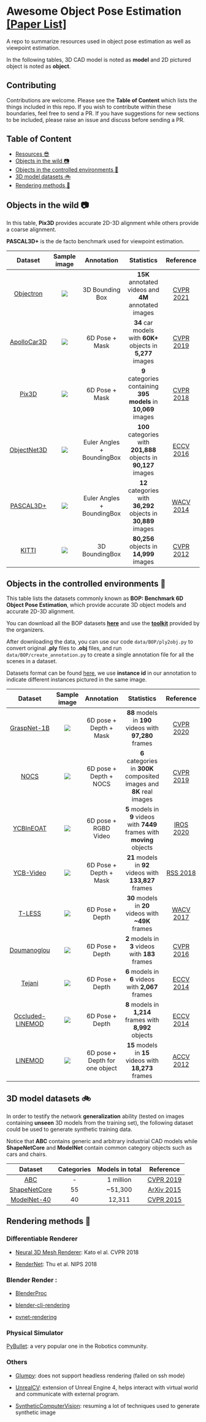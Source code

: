 # Awesome Object Pose Estimation [\[Paper List\]](https://github.com/YoungXIAO13/ObjectPoseEstimationSummary/blob/master/paper.md)
A repo to summarize resources used in object pose estimation as well as viewpoint estimation.

In the following tables, 3D CAD model is noted as **model** and 2D pictured object is noted as **object**.

## Contributing
Contributions are welcome.
Please see the **Table of Content** which lists the things included in this repo.
If you wish to contribute within these boundaries, feel free to send a PR.
If you have suggestions for new sections to be included, please raise an issue and discuss before sending a PR.


## Table of Content
* [Resources :sunglasses:](https://github.com/YoungXIAO13/ObjectPoseEstimationSummary/blob/master/paper.md)
* [Objects in the wild :camera:](#objects-in-the-wild-camera)
* [Objects in the controlled environments :movie_camera:](#objects-in-the-controlled-environments-movie_camera)
* [3D model datasets :bike:](#3d-model-datasets-bike)
* [Rendering methods :bicyclist:](#rendering-methods-mountain_bicyclist)


## Objects in the wild :camera:
In this table, **Pix3D** provides accurate 2D-3D alignment
while others provide a coarse alignment.

**PASCAL3D+** is the de facto benchmark used for viewpoint estimation.

| Dataset | Sample image | Annotation | Statistics | Reference |
| :-----: | :-----: | :-----: | :-----: | :-----: |
| [Objectron](https://github.com/google-research-datasets/Objectron/) | ![](https://github.com/google-research-datasets/Objectron/blob/master/docs/images/objectron_samples.gif) | 3D Bounding Box | **15K** annotated videos and **4M** annotated images | [CVPR 2021](https://openaccess.thecvf.com/content/CVPR2021/html/Ahmadyan_Objectron_A_Large_Scale_Dataset_of_Object-Centric_Videos_in_the_CVPR_2021_paper.html) |
| [ApolloCar3D](http://apolloscape.auto/car_instance.html) | ![](https://github.com/YoungXIAO13/6DPoseEstimationDatasets/blob/master/img/ApolloCar3D.png) | 6D Pose + Mask | **34** car models with **60K+** objects in **5,277** images | [CVPR 2019](https://arxiv.org/abs/1811.12222) |
| [Pix3D](http://pix3d.csail.mit.edu/) | ![](https://github.com/YoungXIAO13/6DPoseEstimationDatasets/blob/master/img/Pix3D.png) | 6D Pose + Mask | **9** categories containing **395 models** in **10,069** images | [CVPR 2018](http://pix3d.csail.mit.edu/papers/pix3d_cvpr.pdf) |
| [ObjectNet3D](http://cvgl.stanford.edu/projects/objectnet3d/) | ![](https://github.com/YoungXIAO13/6DPoseEstimationDatasets/blob/master/img/ObjectNet3D.png) | Euler Angles + BoundingBox | **100** categories with **201,888** objects in **90,127** images | [ECCV 2016](http://cvgl.stanford.edu/papers/xiang_eccv16.pdf) |
| [PASCAL3D+](http://cvgl.stanford.edu/projects/pascal3d.html) | ![](https://github.com/YoungXIAO13/6DPoseEstimationDatasets/blob/master/img/Pascal3D.png) | Euler Angles + BoundingBox | **12** categories with **36,292** objects in **30,889** images | [WACV 2014](https://www-cs.stanford.edu/~roozbeh/papers/wacv14.pdf) |
| [KITTI](http://www.cvlibs.net/datasets/kitti/eval_object.php) | ![](https://github.com/YoungXIAO13/6DPoseEstimationDatasets/blob/master/img/KITTI.png) | 3D BoundingBox | **80,256** objects in **14,999** images | [CVPR 2012](http://www.cvlibs.net/publications/Geiger2012CVPR.pdf) |



## Objects in the controlled environments :movie_camera:
This table lists the datasets commonly known as **BOP: Benchmark 6D Object Pose Estimation**,
which provide accurate 3D object models and accurate 2D-3D alignment.

You can download all the BOP datasets [**here**](https://bop.felk.cvut.cz/datasets/) and
use the [**toolkit**](https://github.com/thodan/bop_toolkit) provided by the organizers.

After downloading the data,
you can use our code ```data/BOP/ply2obj.py``` to convert original **.ply** files to **.obj** files,
and run ```data/BOP/create_annotation.py``` to create a single annotation file for all the scenes in a dataset.

Datasets format can be found [here](https://github.com/thodan/bop_toolkit/blob/master/docs/bop_datasets_format.md),
we use **instance id** in our annotation to indicate different instances pictured in the same image.

| Dataset | Sample image | Annotation | Statistics | Reference |
| :-----: | :-----: | :-----: | :-----: | :-----: |
| [GraspNet-1B](https://graspnet.net/index.html) | ![](https://graspnet.net/images/datakn.gif) | 6D pose + Depth + Mask| **88** models in **190** videos with **97,280** frames| [CVPR 2020](https://openaccess.thecvf.com/content_CVPR_2020/papers/Fang_GraspNet-1Billion_A_Large-Scale_Benchmark_for_General_Object_Grasping_CVPR_2020_paper.pdf)|
| [NOCS](https://hughw19.github.io/NOCS_CVPR2019) | ![](https://github.com/YoungXIAO13/6DPoseEstimationDatasets/blob/master/img/nocs_real.jpg) | 6D pose + Depth + NOCS| **6** categories in **300K** composited images and **8K** real images| [CVPR 2019](https://arxiv.org/abs/1901.02970)|
| [YCBInEOAT](https://github.com/wenbowen123/iros20-6d-pose-tracking) | ![](https://github.com/wenbowen123/BundleTrack/blob/master/media/vis_video_bleach0_method_ours_c.gif) | 6D pose + RGBD Video| **5** models in **9** videos with **7449** frames with **moving** objects| [IROS 2020](https://arxiv.org/pdf/2007.13866.pdf)|
| [YCB-Video](https://rse-lab.cs.washington.edu/projects/posecnn/) | ![](https://github.com/YoungXIAO13/6DPoseEstimationDatasets/blob/master/img/YCB-Video.png) | 6D Pose + Depth + Mask | **21** models in **92** videos with **133,827** frames| [RSS 2018](https://arxiv.org/abs/1711.00199) |
| [T-LESS](http://cmp.felk.cvut.cz/t-less/)| ![](https://github.com/YoungXIAO13/6DPoseEstimationDatasets/blob/master/img/T-LESS.png) | 6D Pose + Depth | **30** models in **20** videos with **~49K** frames | [WACV 2017](https://arxiv.org/abs/1701.05498)|
| [Doumanoglou](http://rkouskou.gitlab.io/research/6D_NBV.html)| ![](https://bop.felk.cvut.cz/media/icbin_thumb_gt.jpg)| 6D Pose + Depth | **2** models in **3** videos with **183** frames| [CVPR 2016](https://arxiv.org/abs/1512.07506)|
| [Tejani](http://rkouskou.gitlab.io/research/LCHF.html) | ![](https://bop.felk.cvut.cz/media/icmi_thumb_gt.jpg) | 6D Pose + Depth | **6** models in **6** videos with **2,067** frames | [ECCV 2014](http://rkouskou.gitlab.io/publications/docs/ECCV_2014.pdf)|
| [Occluded-LINEMOD](https://bop.felk.cvut.cz/datasets/) | ![](https://github.com/YoungXIAO13/6DPoseEstimationDatasets/blob/master/img/LINEMOD-O.jpg) | 6D Pose + Depth | **8** models in **1,214** frames with **8,992** objects | [ECCV 2014](http://wwwpub.zih.tu-dresden.de/~cvweb/publications/papers/2014/PoseEstimationECCV2014.pdf) |
| [LINEMOD](https://bop.felk.cvut.cz/datasets/) | ![](https://github.com/YoungXIAO13/6DPoseEstimationDatasets/blob/master/img/LINEMOD.jpg) | 6D pose + Depth for one object | **15** models in **15** videos with **18,273** frames | [ACCV 2012](http://www.stefan-hinterstoisser.com/papers/hinterstoisser2012accv.pdf) |


## 3D model datasets :bike:
In order to testify the network **generalization** ability
(tested on images containing **unseen** 3D models from the training set),
the following dataset could be used to generate synthetic training data.

Notice that **ABC** contains generic and arbitrary industrial CAD models
while **ShapeNetCore** and **ModelNet** contain common category objects such as cars and chairs.

| Dataset | Categories | Models in total | Reference |
| :-----: | :-----: | :-----: | :-----: |
| [ABC](https://deep-geometry.github.io/abc-dataset/) | - | 1 million | [CVPR 2019](https://arxiv.org/pdf/1812.06216.pdf) |
| [ShapeNetCore](https://www.shapenet.org/download/shapenetcore) | 55 | ~51,300 | [ArXiv 2015](https://arxiv.org/abs/1512.03012) |
| [ModelNet-40](http://modelnet.cs.princeton.edu/) | 40 | 12,311 | [CVPR 2015](https://3dshapenets.cs.princeton.edu/paper.pdf) |


## Rendering methods :mountain_bicyclist:

### Differentiable Renderer
* [Neural 3D Mesh Renderer](http://hiroharu-kato.com/projects_en/neural_renderer.html): Kato el al. CVPR 2018

* [RenderNet](https://github.com/thunguyenphuoc/RenderNet): Thu et al. NIPS 2018

### Blender Render :

* [BlenderProc](https://github.com/DLR-RM/BlenderProc)

* [blender-cli-rendering](https://github.com/yuki-koyama/blender-cli-rendering)

* [pvnet-rendering](https://github.com/zju3dv/pvnet-rendering)

### Physical Simulator

[PyBullet](https://github.com/bulletphysics/bullet3/tree/master/examples/pybullet):
a very popular one in the Robotics community.


### Others
* [Glumpy](https://github.com/glumpy/glumpy): does not support headless rendering (failed on ssh mode)

* [UnrealCV](https://github.com/unrealcv/unrealcv): extension of Unreal Engine 4,
helps interact with virtual world and communicate with external program.

* [SyntheticComputerVision](https://github.com/unrealcv/synthetic-computer-vision):
resuming a lot of techniques used to generate synthetic image

